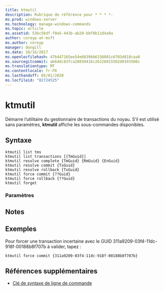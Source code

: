 ```yaml
---
title: ktmutil
description: Rubrique de référence pour * * * *-
ms.prod: windows-server
ms.technology: manage-windows-commands
ms.topic: article
ms.assetid: 53bc56df-f0e5-443b-ab20-bbf8b11d4a9a
author: coreyp-at-msft
ms.author: coreyp
manager: dongill
ms.date: 10/16/2017
ms.openlocfilehash: 47b447165ee54e6839bb6338801c6703d818caa8
ms.sourcegitcommit: ab64dc83fca28039416c26226815502d0193500c
ms.translationtype: MT
ms.contentlocale: fr-FR
ms.lasthandoff: 05/01/2020
ms.locfileid: "82724525"
---
```

# <a name="ktmutil"></a>ktmutil



Démarre l’utilitaire du gestionnaire de transactions du noyau. S’il est utilisé sans paramètres, **ktmutil** affiche les sous-commandes disponibles.



## <a name="syntax"></a>Syntaxe

```
ktmutil list tms 
ktmutil list transactions [{TmGuid}]
ktmutil resolve complete {TmGuid} {RmGuid} {EnGuid}
ktmutil resolve commit {TxGuid}
ktmutil resolve rollback {TxGuid}
ktmutil force commit {??Guid}
ktmutil force rollback {??Guid}
ktmutil forget
```

### <a name="parameters"></a>Paramètres

## <a name="remarks"></a>Notes 

## <a name="examples"></a>Exemples

Pour forcer une transaction incertaine avec le GUID 311a9209-03f4-11dc-918f-00188b8f707b à valider, tapez :
```
ktmutil force commit {311a9209-03f4-11dc-918f-00188b8f707b}
```

## <a name="additional-references"></a>Références supplémentaires

- [Clé de syntaxe de ligne de commande](command-line-syntax-key.md)